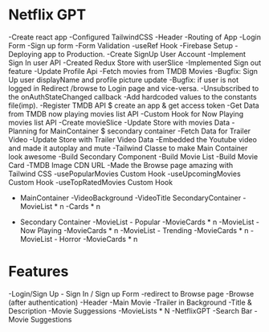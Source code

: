# Netflix GPT

-Create react app
-Configured TailwindCSS
-Header
-Routing of App
-Login Form
-Sign up form
-Form Validation
-useRef Hook 
-Firebase Setup
-Deploying app to Production.
-Create SignUp User Account
-Implement Sign In user API
-Created Redux Store with userSlice
-Implemented Sign out feature
-Update Profile Api 
-Fetch movies from TMDB Movies
-Bugfix: Sign Up user displayName and profile picture update
-Bugfix: if user is not logged in Redirect /browse to Login page and vice-versa.
-Unsubscribed to the onAuthStateChanged callback
-Add hardcoded values to the constants file(imp).
-Register TMDB API $ create an app & get access token
-Get Data from TMDB now playing movies list API
-Custom Hook for Now Playing movies list API
-Create movieSlice
-Update Store with movies Data
-Planning for MainContainer $ secondary container
-Fetch Data for Trailer Video
-Update Store with Trailer Video Data
-Embedded the Youtube video and made it autoplay and mute 
-Tailwind Classe to make Main Container look awesome
-Build Secondary Component 
-Build Movie List
-Build Movie Card
-TMDB Image CDN URL
-Made the Browse page amazing with Tailwind CSS
-usePopularMovies Custom Hook
-useUpcomingMovies Custom Hook
-useTopRatedMovies Custom Hook



* MainContainer
    -VideoBackground
    -VideoTitle
  SecondaryContainer
    -MovieList * n
       -Cards * n

* Secondary Container
    -MovieList - Popular
        -MovieCards * n
    -MovieList - Now Playing
        -MovieCards * n
    -MovieList - Trending
        -MovieCards * n 
     -MovieList - Horror
        -MovieCards * n

# Features
-Login/Sign Up
    - Sign In / Sign up Form
    -redirect to Browse page
-Browse (after authentication)
    -Header
    -Main Movie
        -Trailer in Background
        -Title & Description
        -Movie Suggessions
            -MovieLists * N
-NetflixGPT
    -Search Bar
    -Movie Suggestions